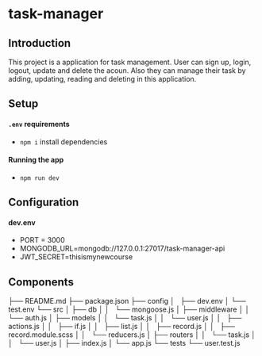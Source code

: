 # task-manager

## Introduction
This project is a application for task management. User can sign up, login, logout, update and delete the acoun. Also they can manage their task 
by adding, updating, reading and deleting in this application.

## Setup
#### `.env` requirements
* `npm i` install dependencies

#### Running the app
* `npm run dev`
  
## Configuration
#### dev.env
* PORT = 3000
* MONGODB_URL=mongodb://127.0.0.1:27017/task-manager-api
* JWT_SECRET=thisismynewcourse

## Components
├── README.md
├── package.json
├── config
│   ├── dev.env
│   └── test.env
└── src
│   ├── db
│   │   └── mongoose.js
│   ├── middleware
│   │   └── auth.js
│   ├── models
│   │   └── task.js
│   │   └── user.js
│   │       ├── actions.js
│   │       ├── if.js
│   │       ├── list.js
│   │       ├── record.js
│   │       ├── record.module.scss
│   │       └── reducers.js
│   ├── routers
│   │   └── task.js
│   │   └── user.js
│   ├── index.js
│   └── app.js
└── tests 
    └── user.test.js





